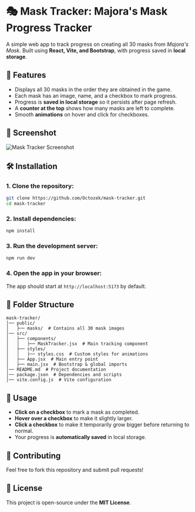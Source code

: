 # 🎭 Mask Tracker: Majora's Mask Progress Tracker

A simple web app to track progress on creating all 30 masks from *Majora's Mask*. Built using **React, Vite, and Bootstrap**, with progress saved in **local storage**.

## 🚀 Features
- Displays all 30 masks in the order they are obtained in the game.
- Each mask has an image, name, and a checkbox to mark progress.
- Progress is **saved in local storage** so it persists after page refresh.
- A **counter at the top** shows how many masks are left to complete.
- Smooth **animations** on hover and click for checkboxes.

## 📸 Screenshot
![Mask Tracker Screenshot](./public/masks-tracker-preview.png)

## 🛠️ Installation

### **1. Clone the repository:**
```sh
git clone https://github.com/Octozek/mask-tracker.git
cd mask-tracker
```

### **2. Install dependencies:**
```sh
npm install
```

### **3. Run the development server:**
```sh
npm run dev
```

### **4. Open the app in your browser:**
The app should start at `http://localhost:5173` by default.

## 📂 Folder Structure
```
mask-tracker/
│── public/
│   ├── masks/  # Contains all 30 mask images
│── src/
│   ├── components/
│   │   ├── MaskTracker.jsx  # Main tracking component
│   ├── styles/
│   │   ├── styles.css  # Custom styles for animations
│   ├── App.jsx  # Main entry point
│   ├── main.jsx  # Bootstrap & global imports
│── README.md  # Project documentation
│── package.json  # Dependencies and scripts
│── vite.config.js  # Vite configuration
```

## 📜 Usage
- **Click on a checkbox** to mark a mask as completed.
- **Hover over a checkbox** to make it slightly larger.
- **Click a checkbox** to make it temporarily grow bigger before returning to normal.
- Your progress is **automatically saved** in local storage.

## 🤝 Contributing
Feel free to fork this repository and submit pull requests!

## 📝 License
This project is open-source under the **MIT License**.
